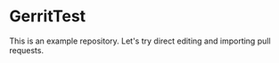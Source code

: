 GerritTest
==========
This is an example repository.
Let's try direct editing and importing pull requests.
